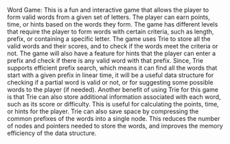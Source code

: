 Word Game:
This is a fun and interactive game that allows the player to form valid words from a given set of
letters. The player can earn points, time, or hints based on the words they form. The game has
different levels that require the player to form words with certain criteria, such as length, prefix,
or containing a specific letter. The game uses Trie to store all the valid words and their scores,
and to check if the words meet the criteria or not. The game will also have a feature for hints that
the player can enter a prefix and check if there is any valid word with that prefix. Since, Trie
supports efficient prefix search, which means it can find all the words that start with a given
prefix in linear time, it will be a useful data structure for checking if a partial word is valid or
not, or for suggesting some possible words to the player (if needed). Another benefit of using
Trie for this game is that Trie can also store additional information associated with each word,
such as its score or difficulty. This is useful for calculating the points, time, or hints for the
player. Trie can also save space by compressing the common prefixes of the words into a single
node. This reduces the number of nodes and pointers needed to store the words, and improves the
memory efficiency of the data structure.
